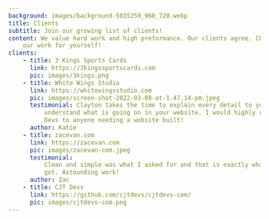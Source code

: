 ```yaml
---
background: images/background-5035258_960_720.webp
title: Clients
subtitle: ​​Join our growing list of clients!
content: We value hard work and high preformance. Our clients agree. Check out
    our work for yourself!
clients:
    - title: 3 Kings Sports Cards
      link: https://3kingssportscards.com
      pic: images/3kings.png
    - title: White Wings Studio
      link: https://whitewingsstudio.com
      pic: images/screen-shot-2022-03-08-at-1.47.14-pm.jpeg
      testimonial: Clayton takes the time to explain every detail to you, so you
          understand what is going on in your website. I would highly recommend CJT
          Devs to anyone needing a website built!
      author: Katie
    - title: zacevan.com
      link: https://zacevan.com
      pic: images/zacevan-com.jpeg
      testimonial:
          Clean and simple was what I asked for and that is exactly what I
          got. Astounding work!
      author: Zac
    - title: CJT Devs
      link: https://github.com/cjtdevs/cjtdevs-com/
      pic: images/cjtdevs-com.png
---
```

